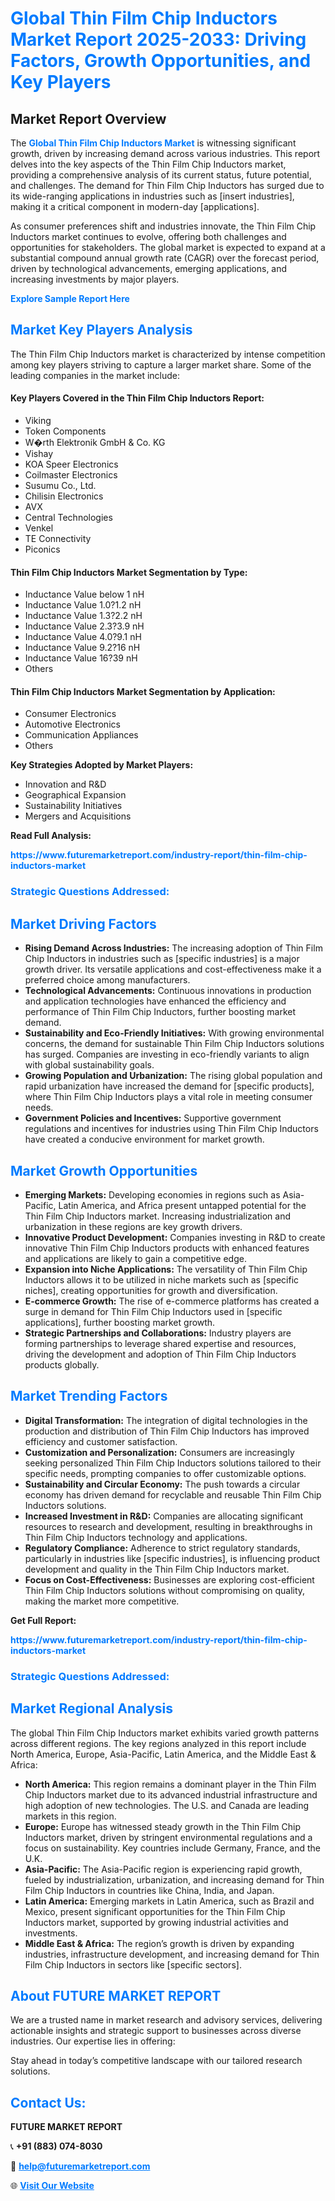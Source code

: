 <h1 style="color: #007BFF;">Global Thin Film Chip Inductors Market Report 2025-2033: Driving Factors, Growth Opportunities, and Key Players</h1>

<section id="overview">
<h2>Market Report Overview</h2>
<p>The <a href="https://www.futuremarketreport.com/industry-report/thin-film-chip-inductors-market" style="color: #007BFF; text-decoration: none;"><strong>Global Thin Film Chip Inductors Market</strong></a> is witnessing significant growth, driven by increasing demand across various industries. This report delves into the key aspects of the Thin Film Chip Inductors market, providing a comprehensive analysis of its current status, future potential, and challenges. The demand for Thin Film Chip Inductors has surged due to its wide-ranging applications in industries such as [insert industries], making it a critical component in modern-day [applications].</p>
<p>As consumer preferences shift and industries innovate, the Thin Film Chip Inductors market continues to evolve, offering both challenges and opportunities for stakeholders. The global market is expected to expand at a substantial compound annual growth rate (CAGR) over the forecast period, driven by technological advancements, emerging applications, and increasing investments by major players.</p>
</section>

<section id="overview">
<p><a href="https://www.futuremarketreport.com/request-sample/reportId=75843" style="color: #007BFF; text-decoration: none;"><strong>Explore Sample Report Here</strong></a></p>
</section>

<section id="key-players">
<h2 style="color: #007BFF;">Market Key Players Analysis</h2>
<p>The Thin Film Chip Inductors market is characterized by intense competition among key players striving to capture a larger market share. Some of the leading companies in the market include:</p>
<h4>Key Players Covered in the Thin Film Chip Inductors Report:</h4>
<ul><li>Viking</li><li>Token Components</li><li>W�rth Elektronik GmbH &amp; Co. KG</li><li>Vishay</li><li>KOA Speer Electronics</li><li>Coilmaster Electronics</li><li>Susumu Co., Ltd.</li><li>Chilisin Electronics</li><li>AVX</li><li>Central Technologies</li><li>Venkel</li><li>TE Connectivity</li><li>Piconics</li></ul>
<h4>Thin Film Chip Inductors Market Segmentation by Type:</h4>
<ul><li>Inductance Value below 1 nH</li><li>Inductance Value 1.0?1.2 nH</li><li>Inductance Value 1.3?2.2 nH</li><li>Inductance Value 2.3?3.9 nH</li><li>Inductance Value 4.0?9.1 nH</li><li>Inductance Value 9.2?16 nH</li><li>Inductance Value 16?39 nH</li><li>Others</li></ul>

<h4>Thin Film Chip Inductors Market Segmentation by Application:</h4>
<ul><li>Consumer Electronics</li><li>Automotive Electronics</li><li>Communication Appliances</li><li>Others</li></ul>
<p><strong>Key Strategies Adopted by Market Players:</strong></p>
<ul>
<li>Innovation and R&D</li>
<li>Geographical Expansion</li>
<li>Sustainability Initiatives</li>
<li>Mergers and Acquisitions</li>
</ul>
</section>

<section>
<p><strong>Read Full Analysis: </strong></p><a href="https://www.futuremarketreport.com/industry-report/thin-film-chip-inductors-market" style="color: #007BFF; text-decoration: none;"><strong>https://www.futuremarketreport.com/industry-report/thin-film-chip-inductors-market</strong></a>
<h3 style="color: #007BFF;">Strategic Questions Addressed:</h3>
</section>

<section id="driving-factors">
<h2 style="color: #007BFF;">Market Driving Factors</h2>
<ul>
<li><strong>Rising Demand Across Industries:</strong> The increasing adoption of Thin Film Chip Inductors in industries such as [specific industries] is a major growth driver. Its versatile applications and cost-effectiveness make it a preferred choice among manufacturers.</li>
<li><strong>Technological Advancements:</strong> Continuous innovations in production and application technologies have enhanced the efficiency and performance of Thin Film Chip Inductors, further boosting market demand.</li>
<li><strong>Sustainability and Eco-Friendly Initiatives:</strong> With growing environmental concerns, the demand for sustainable Thin Film Chip Inductors solutions has surged. Companies are investing in eco-friendly variants to align with global sustainability goals.</li>
<li><strong>Growing Population and Urbanization:</strong> The rising global population and rapid urbanization have increased the demand for [specific products], where Thin Film Chip Inductors plays a vital role in meeting consumer needs.</li>
<li><strong>Government Policies and Incentives:</strong> Supportive government regulations and incentives for industries using Thin Film Chip Inductors have created a conducive environment for market growth.</li>
</ul>
</section>

<section id="growth-opportunities">
<h2 style="color: #007BFF;">Market Growth Opportunities</h2>
<ul>
<li><strong>Emerging Markets:</strong> Developing economies in regions such as Asia-Pacific, Latin America, and Africa present untapped potential for the Thin Film Chip Inductors market. Increasing industrialization and urbanization in these regions are key growth drivers.</li>
<li><strong>Innovative Product Development:</strong> Companies investing in R&D to create innovative Thin Film Chip Inductors products with enhanced features and applications are likely to gain a competitive edge.</li>
<li><strong>Expansion into Niche Applications:</strong> The versatility of Thin Film Chip Inductors allows it to be utilized in niche markets such as [specific niches], creating opportunities for growth and diversification.</li>
<li><strong>E-commerce Growth:</strong> The rise of e-commerce platforms has created a surge in demand for Thin Film Chip Inductors used in [specific applications], further boosting market growth.</li>
<li><strong>Strategic Partnerships and Collaborations:</strong> Industry players are forming partnerships to leverage shared expertise and resources, driving the development and adoption of Thin Film Chip Inductors products globally.</li>
</ul>
</section>

<section id="trending-factors">
<h2 style="color: #007BFF;">Market Trending Factors</h2>
<ul>
<li><strong>Digital Transformation:</strong> The integration of digital technologies in the production and distribution of Thin Film Chip Inductors has improved efficiency and customer satisfaction.</li>
<li><strong>Customization and Personalization:</strong> Consumers are increasingly seeking personalized Thin Film Chip Inductors solutions tailored to their specific needs, prompting companies to offer customizable options.</li>
<li><strong>Sustainability and Circular Economy:</strong> The push towards a circular economy has driven demand for recyclable and reusable Thin Film Chip Inductors solutions.</li>
<li><strong>Increased Investment in R&D:</strong> Companies are allocating significant resources to research and development, resulting in breakthroughs in Thin Film Chip Inductors technology and applications.</li>
<li><strong>Regulatory Compliance:</strong> Adherence to strict regulatory standards, particularly in industries like [specific industries], is influencing product development and quality in the Thin Film Chip Inductors market.</li>
<li><strong>Focus on Cost-Effectiveness:</strong> Businesses are exploring cost-efficient Thin Film Chip Inductors solutions without compromising on quality, making the market more competitive.</li>
</ul>
</section>

<section>
<p><strong>Get Full Report: </strong></p><a href="https://www.futuremarketreport.com/industry-report/thin-film-chip-inductors-market" style="color: #007BFF; text-decoration: none;"><strong>https://www.futuremarketreport.com/industry-report/thin-film-chip-inductors-market</strong></a>
<h3 style="color: #007BFF;">Strategic Questions Addressed:</h3>
</section>


<section id="regional-analysis">
<h2 style="color: #007BFF;">Market Regional Analysis</h2>
<p>The global Thin Film Chip Inductors market exhibits varied growth patterns across different regions. The key regions analyzed in this report include North America, Europe, Asia-Pacific, Latin America, and the Middle East & Africa:</p>
<ul>
<li><strong>North America:</strong> This region remains a dominant player in the Thin Film Chip Inductors market due to its advanced industrial infrastructure and high adoption of new technologies. The U.S. and Canada are leading markets in this region.</li>
<li><strong>Europe:</strong> Europe has witnessed steady growth in the Thin Film Chip Inductors market, driven by stringent environmental regulations and a focus on sustainability. Key countries include Germany, France, and the U.K.</li>
<li><strong>Asia-Pacific:</strong> The Asia-Pacific region is experiencing rapid growth, fueled by industrialization, urbanization, and increasing demand for Thin Film Chip Inductors in countries like China, India, and Japan.</li>
<li><strong>Latin America:</strong> Emerging markets in Latin America, such as Brazil and Mexico, present significant opportunities for the Thin Film Chip Inductors market, supported by growing industrial activities and investments.</li>
<li><strong>Middle East & Africa:</strong> The region’s growth is driven by expanding industries, infrastructure development, and increasing demand for Thin Film Chip Inductors in sectors like [specific sectors].</li>
</ul>
</section>

<footer>
<h2 style="color: #007BFF;">About FUTURE MARKET REPORT</h2>
<p>We are a trusted name in market research and advisory services, delivering actionable insights and strategic support to businesses across diverse industries. Our expertise lies in offering:</p>

<p>Stay ahead in today’s competitive landscape with our tailored research solutions.</p>

<h2 style="color: #007BFF;">Contact Us:</h2>
<p><strong>FUTURE MARKET REPORT</strong></p>
<p>📞 <strong>+91 (883) 074-8030</strong></p>
<p>📧 <strong><a href="mailto:help@futuremarketreport.com" style="color: #007BFF;">help@futuremarketreport.com</a></strong></p>
<p>🌐 <strong><a href="https://www.futuremarketreport.com/" style="color: #007BFF;">Visit Our Website</a></strong></p>
</footer>